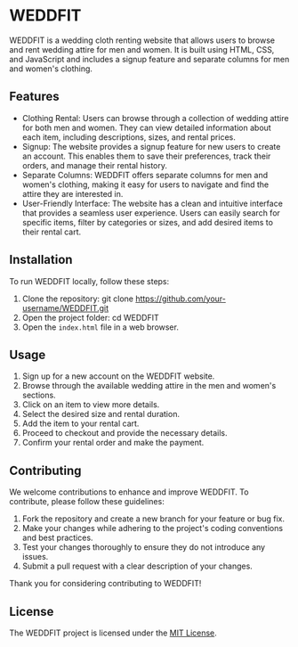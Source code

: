 # WEDDFIT

WEDDFIT is a wedding cloth renting website that allows users to browse and rent wedding attire for men and women. It is built using HTML, CSS, and JavaScript and includes a signup feature and separate columns for men and women's clothing.

## Features

- Clothing Rental: Users can browse through a collection of wedding attire for both men and women. They can view detailed information about each item, including descriptions, sizes, and rental prices.
- Signup: The website provides a signup feature for new users to create an account. This enables them to save their preferences, track their orders, and manage their rental history.
- Separate Columns: WEDDFIT offers separate columns for men and women's clothing, making it easy for users to navigate and find the attire they are interested in.
- User-Friendly Interface: The website has a clean and intuitive interface that provides a seamless user experience. Users can easily search for specific items, filter by categories or sizes, and add desired items to their rental cart.

## Installation

To run WEDDFIT locally, follow these steps:

1. Clone the repository: git clone https://github.com/your-username/WEDDFIT.git
2. Open the project folder: cd WEDDFIT
3. Open the `index.html` file in a web browser.

## Usage

1. Sign up for a new account on the WEDDFIT website.
2. Browse through the available wedding attire in the men and women's sections.
3. Click on an item to view more details.
4. Select the desired size and rental duration.
5. Add the item to your rental cart.
6. Proceed to checkout and provide the necessary details.
7. Confirm your rental order and make the payment.

## Contributing

We welcome contributions to enhance and improve WEDDFIT. To contribute, please follow these guidelines:

1. Fork the repository and create a new branch for your feature or bug fix.
2. Make your changes while adhering to the project's coding conventions and best practices.
3. Test your changes thoroughly to ensure they do not introduce any issues.
4. Submit a pull request with a clear description of your changes.

Thank you for considering contributing to WEDDFIT!

## License

The WEDDFIT project is licensed under the [MIT License](LICENSE).

